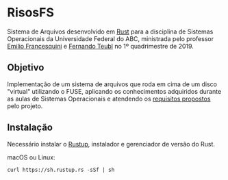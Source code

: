 # RisosFS

Sistema de Arquivos desenvolvido em [Rust](https://w]ww.rust-lang.org/) para a disciplina de Sistemas Operacionais da Universidade Federal do ABC, ministrada pelo professor [Emilio Francesquini](http://professor.ufabc.edu.br/~e.francesquini/) e [Fernando Teubl](http://professor.ufabc.edu.br/~fernando.teubl/) no 1º quadrimestre de 2019.

## Objetivo

Implementação de um sistema de arquivos que roda em cima de um disco "virtual" utilizando o FUSE, aplicando os conhecimentos adquiridos durante as aulas de Sistemas Operacionais e atendendo os [requisitos propostos](https://github.com/ufabc-bcc/2019_Q1_SO_BrisaFS-risosfs) pelo projeto.

## Instalação

Necessário instalar o [Rustup](https://www.rust-lang.org/learn/get-started), instalador e gerenciador de versão do Rust.

macOS ou Linux:
```
curl https://sh.rustup.rs -sSf | sh
```